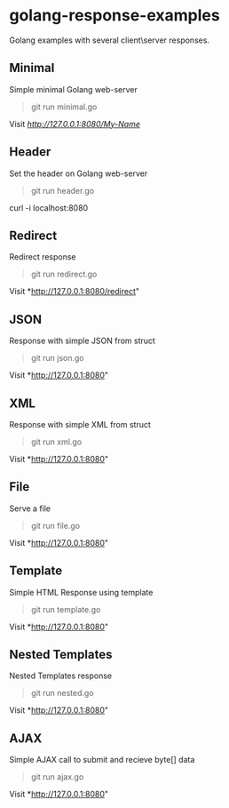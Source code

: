 golang-response-examples
========================

Golang examples with several client\server responses.

## Minimal

Simple minimal Golang web-server

> git run minimal.go

Visit *http://127.0.0.1:8080/My-Name*

## Header

Set the header on Golang web-server

> git run header.go

curl -i localhost:8080

## Redirect

Redirect response

> git run redirect.go

Visit *http://127.0.0.1:8080/redirect"

## JSON

Response with simple JSON from struct

> git run json.go

Visit *http://127.0.0.1:8080"

## XML

Response with simple XML from struct

> git run xml.go

Visit *http://127.0.0.1:8080"

## File

Serve a file

> git run file.go

Visit *http://127.0.0.1:8080"

## Template

Simple HTML Response using template

> git run template.go

Visit *http://127.0.0.1:8080"

## Nested Templates

Nested Templates response

> git run nested.go

Visit *http://127.0.0.1:8080"

## AJAX

Simple AJAX call to submit and recieve byte[] data

> git run ajax.go

Visit *http://127.0.0.1:8080"